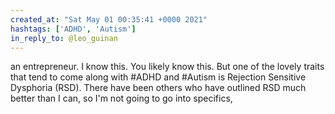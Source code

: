 ```yaml
---
created_at: "Sat May 01 00:35:41 +0000 2021"
hashtags: ['ADHD', 'Autism']
in_reply_to: @leo_guinan
---
```


an entrepreneur. I know this. You likely know this. But one of the lovely traits that tend to come along with #ADHD and #Autism is Rejection Sensitive Dysphoria (RSD). There have been others who have outlined RSD much better than I can, so I'm not going to go into specifics,